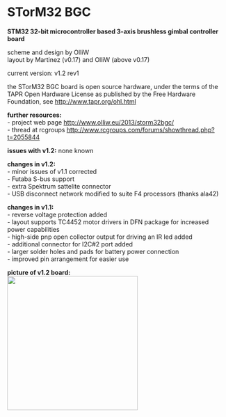 STorM32 BGC
===========

<strong>STM32 32-bit microcontroller based 3-axis brushless gimbal controller board</strong>

scheme and design by OlliW<br>
layout by Martinez (v0.17) and OlliW (above v0.17)

current version: v1.2 rev1

the STorM32 BGC board is open source hardware, under the terms of the TAPR Open Hardware License as published by the Free Hardware Foundation, see http://www.tapr.org/ohl.html

<strong>further resources:</strong><br>- project web page http://www.olliw.eu/2013/storm32bgc/<br>- thread at rcgroups http://www.rcgroups.com/forums/showthread.php?t=2055844

<strong>issues with v1.2:</strong> none known


<strong>changes in v1.2:</strong><br>- minor issues of v1.1 corrected<br>- Futaba S-bus support<br>- extra Spektrum sattelite connector<br>- USB disconnect network modified to suite F4 processors (thanks ala42)

<strong>changes in v1.1:</strong><br>- reverse voltage protection added<br>- layout supports TC4452 motor drivers in DFN package for increased power capabilities<br>- high-side pnp open collector output for driving an IR led added<br>- additional connector for I2C#2 port added<br>- larger solder holes and pads for battery power connection<br>- improved pin arrangement for easier use

<strong>picture of v1.2 board:</strong><br>
<a href="http://www.olliw.eu/uploads/storm32_bgc_v120_board_dfn_mpu-01-wp01.jpg"><img src="http://www.olliw.eu/uploads/storm32_bgc_v120_board_dfn_mpu-01-wp01.jpg" width="300" height="308"/></a>
